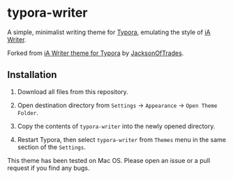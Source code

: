# typora-writer

A simple, minimalist writing theme for [Typora](https://typora.io/), emulating the style of [iA Writer](https://ia.net/writer). 

Forked from [iA Writer theme for Typora](https://github.com/JacksonOfTrades/iA-Writer-theme-for-Typora) by [JacksonOfTrades](https://github.com/JacksonOfTrades).

## Installation

  1. Download all files from this repository.

  2. Open destination directory from `Settings` → `Appearance` → `Open Theme Folder`.

  3. Copy the contents of `typora-writer` into the newly opened directory.

  4. Restart Typora, then select `typora-writer` from `Themes` menu in the same section of the `Settings`.

This theme has been tested on Mac OS. Please open an issue or a pull request if you find any bugs.

